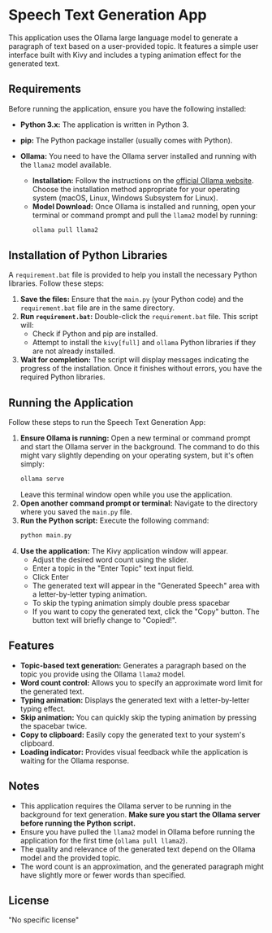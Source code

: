 # Speech Text Generation App

This application uses the Ollama large language model to generate a paragraph of text based on a user-provided topic. It features a simple user interface built with Kivy and includes a typing animation effect for the generated text.

## Requirements

Before running the application, ensure you have the following installed:

* **Python 3.x:** The application is written in Python 3.
* **pip:** The Python package installer (usually comes with Python).
* **Ollama:** You need to have the Ollama server installed and running with the `llama2` model available.

    * **Installation:** Follow the instructions on the [official Ollama website](https://ollama.ai/download). Choose the installation method appropriate for your operating system (macOS, Linux, Windows Subsystem for Linux).
    * **Model Download:** Once Ollama is installed and running, open your terminal or command prompt and pull the `llama2` model by running:
        ```bash
        ollama pull llama2
        ```

## Installation of Python Libraries

A `requirement.bat` file is provided to help you install the necessary Python libraries. Follow these steps:

1.  **Save the files:** Ensure that the `main.py` (your Python code) and the `requirement.bat` file are in the same directory.
2.  **Run `requirement.bat`:** Double-click the `requirement.bat` file. This script will:
    * Check if Python and pip are installed.
    * Attempt to install the `kivy[full]` and `ollama` Python libraries if they are not already installed.
3.  **Wait for completion:** The script will display messages indicating the progress of the installation. Once it finishes without errors, you have the required Python libraries.

## Running the Application

Follow these steps to run the Speech Text Generation App:

1.  **Ensure Ollama is running:** Open a new terminal or command prompt and start the Ollama server in the background. The command to do this might vary slightly depending on your operating system, but it's often simply:
    ```bash
    ollama serve
    ```
    Leave this terminal window open while you use the application.
2.  **Open another command prompt or terminal:** Navigate to the directory where you saved the `main.py` file.
3.  **Run the Python script:** Execute the following command:
    ```bash
    python main.py
    ```
4.  **Use the application:** The Kivy application window will appear.
    * Adjust the desired word count using the slider.
    * Enter a topic in the "Enter Topic" text input field.
    * Click Enter
    * The generated text will appear in the "Generated Speech" area with a letter-by-letter typing animation.
    * To skip the typing animation simply double press spacebar
    * If you want to copy the generated text, click the "Copy" button. The button text will briefly change to "Copied!".

## Features

* **Topic-based text generation:** Generates a paragraph based on the topic you provide using the Ollama `llama2` model.
* **Word count control:** Allows you to specify an approximate word limit for the generated text.
* **Typing animation:** Displays the generated text with a letter-by-letter typing effect.
* **Skip animation:** You can quickly skip the typing animation by pressing the spacebar twice.
* **Copy to clipboard:** Easily copy the generated text to your system's clipboard.
* **Loading indicator:** Provides visual feedback while the application is waiting for the Ollama response.

## Notes

* This application requires the Ollama server to be running in the background for text generation. **Make sure you start the Ollama server before running the Python script.**
* Ensure you have pulled the `llama2` model in Ollama before running the application for the first time (`ollama pull llama2`).
* The quality and relevance of the generated text depend on the Ollama model and the provided topic.
* The word count is an approximation, and the generated paragraph might have slightly more or fewer words than specified.

## License

"No specific license"